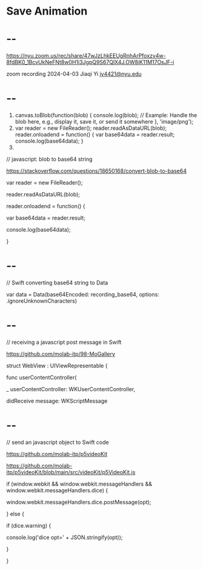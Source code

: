 # Save Animation

# --

https://nyu.zoom.us/rec/share/47wJzLhkEEUgRnhArPfoxzv4w-8fdBK0_1BcvUkNeFNt8w0H1i3JgpQ9S67QlX4J.OW8iK11M17OsJF-i

zoom recording 2024-04-03 Jiaqi Yi [jy4421@nyu.edu](mailto:jy4421@nyu.edu)

# --
1. canvas.toBlob(function(blob) {
console.log(blob);
// Example: Handle the blob here, e.g., display it, save it, or send it somewhere
}, 'image/png');
2. var reader = new FileReader();
reader.readAsDataURL(blob);
reader.onloadend = function() {
var base64data = reader.result;
console.log(base64data);
}
3.





// javascript: blob to base64 string

https://stackoverflow.com/questions/18650168/convert-blob-to-base64

var reader = new FileReader();

reader.readAsDataURL(blob);

reader.onloadend = function() {

var base64data = reader.result;

console.log(base64data);

}

# --

// Swift converting base64 string to Data

var data = Data(base64Encoded: recording_base64, options: .ignoreUnknownCharacters)

# --

// receiving a javascript post message in Swift

https://github.com/molab-itp/98-MoGallery

struct WebView : UIViewRepresentable {

func userContentController(

_ userContentController: WKUserContentController,

didReceive message: WKScriptMessage

# --

// send an javascript object to Swift code

https://github.com/molab-itp/p5videoKit

https://github.com/molab-itp/p5videoKit/blob/main/src/videoKit/p5VideoKit.js

if (window.webkit && window.webkit.messageHandlers && window.webkit.messageHandlers.dice) {

window.webkit.messageHandlers.dice.postMessage(opt);

} else {

if (dice.warning) {

console.log('dice opt=' + JSON.stringify(opt));

}

}
